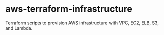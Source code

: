# aws-terraform-infrastructure
Terraform scripts to provision AWS infrastructure with VPC, EC2, ELB, S3, and Lambda.
